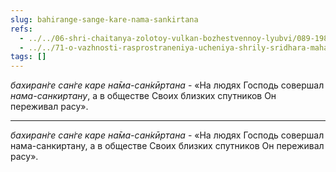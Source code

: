 ```yaml
---
slug: bahirange-sange-kare-nama-sankirtana
refs:
  - ../../06-shri-chaitanya-zolotoy-vulkan-bozhestvennoy-lyubvi/089-1982-07-08-a1-polozhenie-shrivas-angama-v-gaura.md
  - ../../71-o-vazhnosti-rasprostraneniya-ucheniya-shrily-sridhara-maharaja/1131-1983-05-09-c6-o-rasprostranenii-lektsij-i-knig-shrily-shridhara-maharadzha.md
tags: []
---
```


*бахиран̇ге сан̇ге каре на̄ма-сан̇кӣртана* - «На людях Господь совершал *нама-санкиртану*, а в обществе Своих близких спутников Он переживал расу».

---

*бахиран̇ге сан̇ге каре на̄ма-сан̇кӣртана* - «На людях Господь совершал нама-санкиртану, а в обществе Своих близких спутников Он переживал расу».
